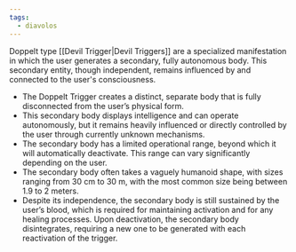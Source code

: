 ```yaml
---
tags:
  - diavolos
---
```

Doppelt type [[Devil Trigger|Devil Triggers]] are a specialized manifestation in which the user generates a secondary, fully autonomous body. This secondary entity, though independent, remains influenced by and connected to the user's consciousness.

- The Doppelt Trigger creates a distinct, separate body that is fully disconnected from the user’s physical form.
- This secondary body displays intelligence and can operate autonomously, but it remains heavily influenced or directly controlled by the user through currently unknown mechanisms.
- The secondary body has a limited operational range, beyond which it will automatically deactivate. This range can vary significantly depending on the user.
- The secondary body often takes a vaguely humanoid shape, with sizes ranging from 30 cm to 30 m, with the most common size being between 1.9 to 2 meters.
- Despite its independence, the secondary body is still sustained by the user’s blood, which is required for maintaining activation and for any healing processes. Upon deactivation, the secondary body disintegrates, requiring a new one to be generated with each reactivation of the trigger.